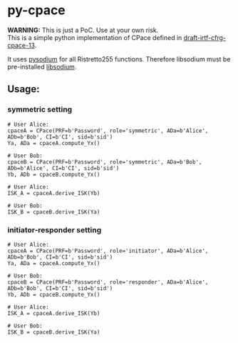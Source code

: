 # py-cpace
**WARNING:** This is just a PoC. Use at your own risk. <br />
This is a simple python implementation of CPace defined in [draft-irtf-cfrg-cpace-13](https://www.ietf.org/archive/id/draft-irtf-cfrg-cpace-13.html).

It uses [pysodium](https://github.com/stef/pysodium) for all Ristretto255 functions. Therefore libsodium must be pre-installed [libsodium](https://doc.libsodium.org/).

## Usage:
### symmetric setting
```
# User Alice:
cpaceA = CPace(PRF=b'Password', role='symmetric', ADa=b'Alice', ADb=b'Bob', CI=b'CI', sid=b'sid')
Ya, ADa = cpaceA.compute_Yx()

# User Bob:
cpaceB = CPace(PRF=b'Password', role='symmetric', ADa=b'Bob', ADb=b'Alice', CI=b'CI', sid=b'sid')
Yb, ADb = cpaceB.compute_Yx()

# User Alice:
ISK_A = cpaceA.derive_ISK(Yb)

# User Bob:
ISK_B = cpaceB.derive_ISK(Ya)
```

### initiator-responder setting
```
# User Alice:
cpaceA = CPace(PRF=b'Password', role='initiator', ADa=b'Alice', ADb=b'Bob', CI=b'CI', sid=b'sid')
Ya, ADa = cpaceA.compute_Yx()

# User Bob:
cpaceB = CPace(PRF=b'Password', role='responder', ADa=b'Alice', ADb=b'Bob', CI=b'CI', sid=b'sid')
Yb, ADb = cpaceB.compute_Yx()

# User Alice:
ISK_A = cpaceA.derive_ISK(Yb)

# User Bob:
ISK_B = cpaceB.derive_ISK(Ya)
```
